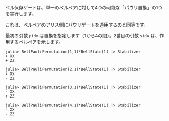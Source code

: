ベル保存ゲートは、単一のベルペアに対して4つの可能な「パウリ置換」の1つを実行します。

これは、ベルペアのアリス側にパウリゲートを適用するのと同等です。

最初の引数 `pidx` は置換を指定します（1から4の間）。2番目の引数 `sidx` は、作用するベルペアを示します。

```jldoctest
julia> BellPauliPermutation(1,1)*BellState(1) |> Stabilizer
+ XX
+ ZZ

julia> BellPauliPermutation(2,1)*BellState(1) |> Stabilizer
+ XX
- ZZ

julia> BellPauliPermutation(3,1)*BellState(1) |> Stabilizer
- XX
+ ZZ

julia> BellPauliPermutation(4,1)*BellState(1) |> Stabilizer
- XX
- ZZ
```
